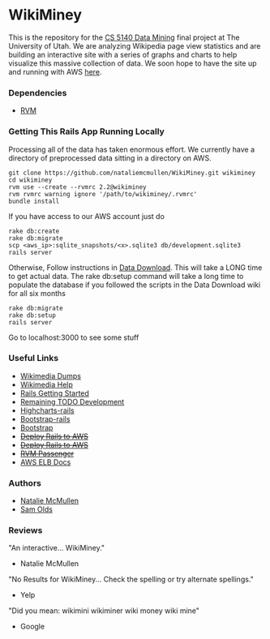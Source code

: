# WikiMiney
This is the repository for the [CS 5140 Data Mining](http://www.cs.utah.edu/~jeffp/teaching/cs5140.html)
final project at The University of Utah. We are analyzing Wikipedia page view statistics and are building
an interactive site with a series of graphs and charts to help visualize this massive collection of data.
We soon hope to have the site up and running with AWS [here](#).


### Dependencies
* [RVM](http://rvm.io)


### Getting This Rails App Running Locally
Processing all of the data has taken enormous effort. We currently have a directory of preprocessed data
sitting in a directory on AWS.

```
git clone https://github.com/nataliemcmullen/WikiMiney.git wikiminey
cd wikiminey
rvm use --create --rvmrc 2.2@wikiminey
rvm rvmrc warning ignore '/path/to/wikiminey/.rvmrc'
bundle install
```

If you have access to our AWS account just do

```
rake db:create
rake db:migrate
scp <aws_ip>:sqlite_snapshots/<x>.sqlite3 db/development.sqlite3
rails server
```

Otherwise,
Follow instructions in [Data Download](DATA_DL.md). This will take a LONG time to get actual data.
The rake db:setup command will take a long time to populate the database if you followed the scripts in the
Data Download wiki for all six months

```
rake db:migrate
rake db:setup
rails server
```

Go to localhost:3000 to see some stuff


### Useful Links
* [Wikimedia Dumps](http://dumps.wikimedia.org/other/pagecounts-raw)
* [Wikimedia Help](http://wikitech.wikimedia.org/wiki/Analytics/Data/Pagecounts-raw)
* [Rails Getting Started](http://guides.rubyonrails.org/getting_started.html)
* [Remaining TODO Development](TODO.md)
* [Highcharts-rails](http://github.com/PerfectlyNormal/highcharts-rails)
* [Bootstrap-rails](https://github.com/seyhunak/twitter-bootstrap-rails)
* [Bootstrap](http://getbootstrap.com/css)
* [~~Deploy Rails to AWS~~](http://dennissuratna.com/rails-deployment-aws1)
* [~~Deploy Rails to AWS~~](http://www.rabblemedia.net/installing-rvm-ruby-on-rails-and-passenger-on-ubuntu.html)
* [~~RVM Passenger~~](https://rvm.io/deployment/passenger)
* [AWS ELB Docs](http://docs.aws.amazon.com/elasticbeanstalk/latest/dg/create_deploy_Ruby_rails.html)


### Authors
* [Natalie McMullen](http://github.com/nataliemcmullen)
* [Sam Olds](http://github.com/samolds)


### Reviews
"An interactive... WikiMiney."
* Natalie McMullen

"No Results for WikiMiney... Check the spelling or try alternate spellings."
* Yelp

"Did you mean:  wikimini   wikiminer   wiki money   wiki mine"
* Google
